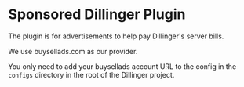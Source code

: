 # Sponsored Dillinger Plugin

The plugin is for advertisements to help pay Dillinger's server bills.

We use buysellads.com as our provider.

You only need to add your buysellads account URL to the config in the `configs` directory in the root of the Dillinger project.
